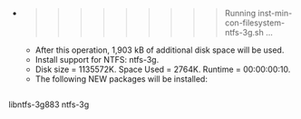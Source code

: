 * >>>>>>>>> Running inst-min-con-filesystem-ntfs-3g.sh ...
  * After this operation, 1,903 kB of additional disk space will be used.
  * Install support for NTFS: ntfs-3g.
  * Disk size = 1135572K. Space Used = 2764K. Runtime = 00:00:00:10.
  * The following NEW packages will be installed:
  ```bash
libntfs-3g883 ntfs-3g
  ```

